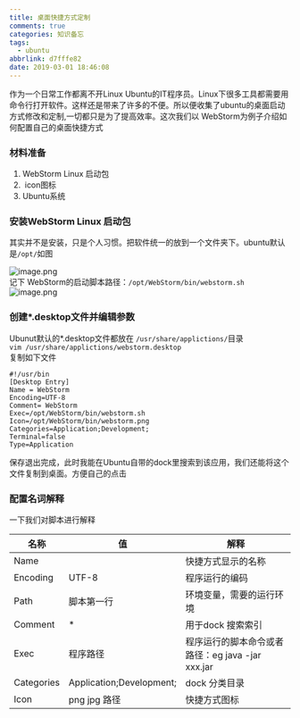 ```yaml
---
title: 桌面快捷方式定制
comments: true
categories: 知识备忘
tags:
  - ubuntu
abbrlink: d7fffe82
date: 2019-03-01 18:46:08
---
```


作为一个日常工作都离不开Linux Ubuntu的IT程序员。Linux下很多工具都需要用命令行打开软件。这样还是带来了许多的不便。所以便收集了ubuntu的桌面启动方式修改和定制,一切都只是为了提高效率。这次我们以 WebStorm为例子介绍如何配置自己的桌面快捷方式
<a name="2e403f9a"></a>
### 材料准备

1. WebStorm Linux 启动包
1.  icon图标
1. Ubuntu系统
<a name="3f608bc8"></a>
### 安装WebStorm Linux 启动包
其实并不是安装，只是个人习惯。把软件统一的放到一个文件夹下。ubuntu默认是`/opt/`如图

![image.png](https://cdn.nlark.com/yuque/0/2019/png/279029/1551436004561-e26dd9af-8dea-459d-ad56-215fd83f55e0.png#align=left&display=inline&height=208&name=image.png&originHeight=475&originWidth=1139&size=61448&status=done&width=500)<br />记下 WebStorm的启动脚本路径：`/opt/WebStorm/bin/webstorm.sh`<br />
![image.png](https://cdn.nlark.com/yuque/0/2019/png/279029/1551436083129-118bc7ec-88a1-473c-b3b0-28d7bcd26183.png#align=left&display=inline&height=324&name=image.png&originHeight=487&originWidth=491&size=41390&status=done&width=327)

<a name="0985493b"></a>
### 创建*.desktop文件并编辑参数
Ubunut默认的*.desktop文件都放在 `/usr/share/applictions/`目录<br />`vim /usr/share/applictions/webstorm.desktop`<br />复制如下文件
```shell
#!/usr/bin
[Desktop Entry]
Name = WebStorm
Encoding=UTF-8
Comment= WebStorm
Exec=/opt/WebStorm/bin/webstorm.sh
Icon=/opt/WebStorm/bin/webstorm.png
Categories=Application;Development;
Terminal=false
Type=Application
```

保存退出完成，此时我能在Ubuntu自带的dock里搜索到该应用，我们还能将这个文件复制到桌面。方便自己的点击
<a name="8caa19f3"></a>
### 配置名词解释
一下我们对脚本进行解释

| 名称 | 值 | 解释 |
| --- | --- | --- |
| Name |  | 快捷方式显示的名称 |
| Encoding | UTF-8 | 程序运行的编码 |
| Path | 脚本第一行 | 环境变量，需要的运行环境 |
| Comment | * | 用于dock 搜索索引 |
| Exec | 程序路径 | 程序运行的脚本命令或者路径：eg java -jar xxx.jar |
| Categories | Application;Development; | dock 分类目录 |
| Icon | png jpg 路径 | 快捷方式图标 |



